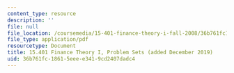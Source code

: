 ```yaml
---
content_type: resource
description: ''
file: null
file_location: /coursemedia/15-401-finance-theory-i-fall-2008/36b761fc18615eeee3419cd2407dadc4_MIT15_401F08_Problem_Sets.pdf
file_type: application/pdf
resourcetype: Document
title: 15.401 Finance Theory I, Problem Sets (added December 2019)
uid: 36b761fc-1861-5eee-e341-9cd2407dadc4
---
```

